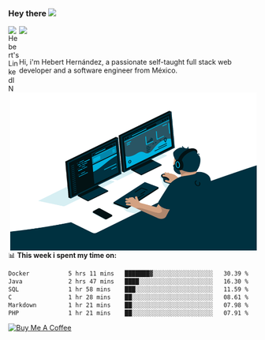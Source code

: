 ### Hey there <img src="https://media.giphy.com/media/hvRJCLFzcasrR4ia7z/giphy.gif" width="25px">
<a href="https://www.linkedin.com/in/evertcode/" target="_blank">
  <img align="left" alt="Hebert's LinkedIN" width="22px" src="https://raw.githubusercontent.com/peterthehan/peterthehan/master/assets/linkedin.svg" />
</a>

![](https://visitor-badge.glitch.me/badge?page_id=evertcode.evertcode)

<br />

Hi, i'm Hebert Hernández, a passionate self-taught full stack web developer and a software engineer from México.

<img align="right" alt="GIF" src="https://github.com/evertcode/evertcode/blob/master/code.gif?raw=true" width="500" height="320" />

📊 **This week i spent my time on:**

<!--START_SECTION:waka-->

```text
Docker           5 hrs 11 mins   ███████▓░░░░░░░░░░░░░░░░░   30.39 %
Java             2 hrs 47 mins   ████░░░░░░░░░░░░░░░░░░░░░   16.30 %
SQL              1 hr 58 mins    ███░░░░░░░░░░░░░░░░░░░░░░   11.59 %
C                1 hr 28 mins    ██░░░░░░░░░░░░░░░░░░░░░░░   08.61 %
Markdown         1 hr 21 mins    ██░░░░░░░░░░░░░░░░░░░░░░░   07.98 %
PHP              1 hr 21 mins    ██░░░░░░░░░░░░░░░░░░░░░░░   07.91 %
```

<!--END_SECTION:waka-->

<a href="https://www.buymeacoffee.com/evertcode" target="_blank"><img src="https://cdn.buymeacoffee.com/buttons/v2/default-red.png" alt="Buy Me A Coffee" width="150" ></a>

